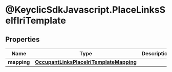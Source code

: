 # @KeyclicSdkJavascript.PlaceLinksSelfIriTemplate

## Properties
Name | Type | Description | Notes
------------ | ------------- | ------------- | -------------
**mapping** | [**OccupantLinksPlaceIriTemplateMapping**](OccupantLinksPlaceIriTemplateMapping.md) |  | [optional] 


